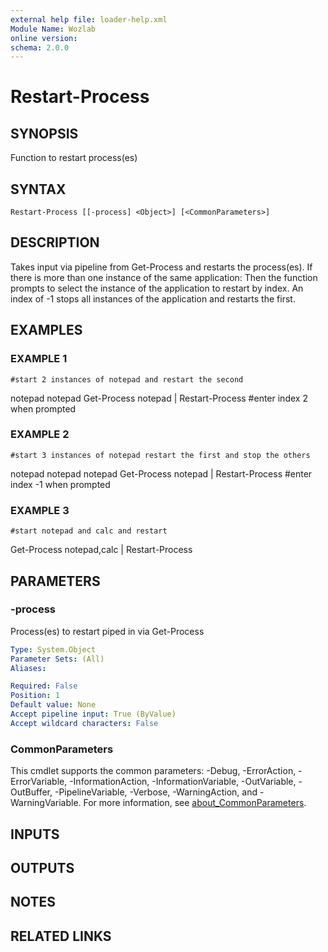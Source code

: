 ```yaml
---
external help file: loader-help.xml
Module Name: Wozlab
online version:
schema: 2.0.0
---
```


# Restart-Process

## SYNOPSIS
Function to restart process(es)

## SYNTAX

```
Restart-Process [[-process] <Object>] [<CommonParameters>]
```

## DESCRIPTION
Takes input via pipeline from Get-Process and restarts the process(es).
If there is more than one instance of the same application:
Then the function prompts to select the instance of the application to restart by index.
An index of -1 stops all instances of the application and
restarts the first.

## EXAMPLES

### EXAMPLE 1
```
#start 2 instances of notepad and restart the second
```

notepad
notepad
Get-Process notepad | Restart-Process
#enter index 2 when prompted

### EXAMPLE 2
```
#start 3 instances of notepad restart the first and stop the others
```

notepad
notepad
notepad
Get-Process notepad | Restart-Process
#enter index -1 when prompted

### EXAMPLE 3
```
#start notepad and calc and restart
```

Get-Process notepad,calc | Restart-Process

## PARAMETERS

### -process
Process(es) to restart piped in via Get-Process

```yaml
Type: System.Object
Parameter Sets: (All)
Aliases:

Required: False
Position: 1
Default value: None
Accept pipeline input: True (ByValue)
Accept wildcard characters: False
```

### CommonParameters
This cmdlet supports the common parameters: -Debug, -ErrorAction, -ErrorVariable, -InformationAction, -InformationVariable, -OutVariable, -OutBuffer, -PipelineVariable, -Verbose, -WarningAction, and -WarningVariable. For more information, see [about_CommonParameters](http://go.microsoft.com/fwlink/?LinkID=113216).

## INPUTS

## OUTPUTS

## NOTES

## RELATED LINKS
